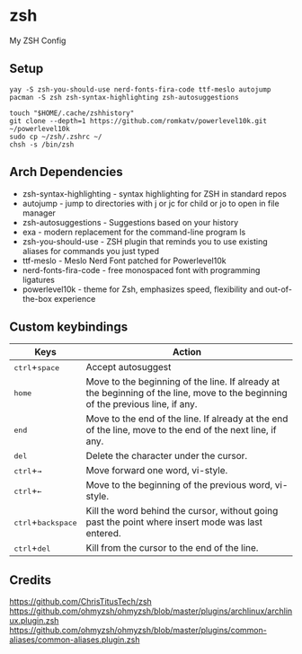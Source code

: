 # zsh
My ZSH Config

## Setup

```
yay -S zsh-you-should-use nerd-fonts-fira-code ttf-meslo autojump
pacman -S zsh zsh-syntax-highlighting zsh-autosuggestions

touch "$HOME/.cache/zshhistory"
git clone --depth=1 https://github.com/romkatv/powerlevel10k.git ~/powerlevel10k
sudo cp ~/zsh/.zshrc ~/
chsh -s /bin/zsh
```


## Arch Dependencies

- zsh-syntax-highlighting - syntax highlighting for ZSH in standard repos
- autojump - jump to directories with j or jc for child or jo to open in file manager
- zsh-autosuggestions - Suggestions based on your history
- exa - modern replacement for the command-line program ls
- zsh-you-should-use - ZSH plugin that reminds you to use existing aliases for commands you just typed
- ttf-meslo - Meslo Nerd Font patched for Powerlevel10k
- nerd-fonts-fira-code - free monospaced font with programming ligatures
- powerlevel10k - theme for Zsh, emphasizes speed, flexibility and out-of-the-box experience


## Custom keybindings

| Keys | Action |
| --- | --- |
| <kbd>ctrl</kbd>+<kbd>space</kbd> | Accept autosuggest |
| <kbd>home</kbd> | Move to the beginning of the line. If already at the beginning of the line, move to the beginning of the previous line, if any. |
| <kbd>end</kbd> | Move to the end of the line. If already at the end of the line, move to the end of the next line, if any. |
| <kbd>del</kbd> | Delete the character under the cursor. |
| <kbd>ctrl</kbd>+<kbd>→</kbd> | Move forward one word, vi-style. |
| <kbd>ctrl</kbd>+<kbd>←</kbd> | Move to the beginning of the previous word, vi-style. |
| <kbd>ctrl</kbd>+<kbd>backspace</kbd> | Kill the word behind the cursor, without going past the point where insert mode was last entered. |
| <kbd>ctrl</kbd>+<kbd>del</kbd> | Kill from the cursor to the end of the line. |


## Credits

https://github.com/ChrisTitusTech/zsh
https://github.com/ohmyzsh/ohmyzsh/blob/master/plugins/archlinux/archlinux.plugin.zsh
https://github.com/ohmyzsh/ohmyzsh/blob/master/plugins/common-aliases/common-aliases.plugin.zsh